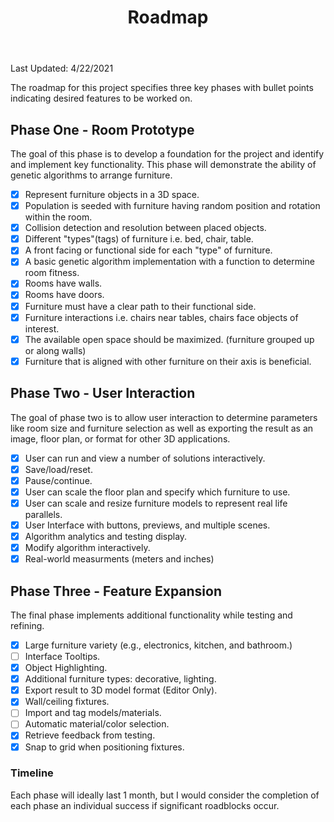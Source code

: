 ﻿---
permalink: /roadmap/
title: "Roadmap"
---
Last Updated: 4/22/2021

The roadmap for this project specifies three key phases with bullet points indicating desired features to be worked on.

## Phase One - Room Prototype
The goal of this phase is to develop a foundation for the project and identify and implement key functionality. This phase will demonstrate the ability of genetic algorithms to arrange furniture.

 - [x] Represent furniture objects in a 3D space.
 - [x] Population is seeded with furniture having random position and rotation within the room.
 - [x] Collision detection and resolution between placed objects.
 - [x] Different "types"(tags) of furniture i.e. bed, chair, table.
 - [x] A front facing or functional side for each "type" of furniture.
 - [x] A basic genetic algorithm implementation with a function to determine room fitness.
 - [x] Rooms have walls. 
 - [x] Rooms have doors.
 - [x] Furniture must have a clear path to their functional side.
 - [x] Furniture interactions i.e. chairs near tables, chairs face objects of interest.
 - [x] The available open space should be maximized. (furniture grouped up or along walls)
 - [x] Furniture that is aligned with other furniture on their axis is beneficial.

## Phase Two - User Interaction
The goal of phase two is to allow user interaction to determine parameters like room size and furniture selection as well as exporting the result as an image, floor plan, or format for other 3D applications.

 - [x] User can run and view a number of solutions interactively.
 - [x] Save/load/reset.
 - [x] Pause/continue.
 - [x] User can scale the floor plan and specify which furniture to use.
 - [x] User can scale and resize furniture models to represent real life parallels.
 - [x] User Interface with buttons, previews, and multiple scenes.
 - [x] Algorithm analytics and testing display.
 - [x] Modify algorithm interactively.
 - [x] Real-world measurments (meters and inches)

## Phase Three - Feature Expansion
The final phase implements additional functionality while testing and refining.

 - [x] Large furniture variety (e.g., electronics, kitchen, and bathroom.)
 - [ ] Interface Tooltips.
 - [x] Object Highlighting.
 - [x] Additional furniture types: decorative, lighting.
 - [x] Export result to 3D model format (Editor Only).
 - [x] Wall/ceiling fixtures.
 - [ ] Import and tag models/materials.
 - [ ] Automatic material/color selection.
 - [x] Retrieve feedback from testing.
 - [x] Snap to grid when positioning fixtures.

### Timeline

Each phase will ideally last 1 month, but I would consider the completion of each phase an individual success if significant roadblocks occur.
